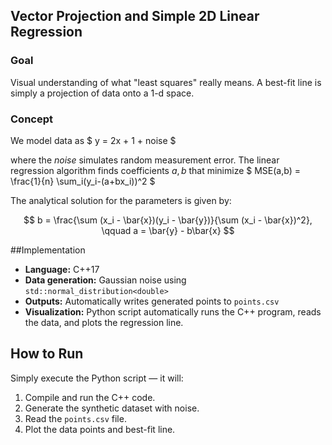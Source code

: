 ## Vector Projection and Simple 2D Linear Regression

### Goal
Visual understanding of what "least squares" really means.
A best-fit line is simply a projection of data onto a 1-d
space.

### Concept
We model data as
$
y = 2x + 1 + noise
$

where the $noise$ simulates random measurement error.
The linear regression algorithm finds coefficients $a, b$ that
minimize
$
MSE(a,b) = \frac{1}{n} \sum_i(y_i-(a+bx_i))^2
$

The analytical solution for the parameters is given by:

$$
b = \frac{\sum (x_i - \bar{x})(y_i - \bar{y})}{\sum (x_i - \bar{x})^2}, \qquad
a = \bar{y} - b\bar{x}
$$

##Implementation
- **Language:** C++17
- **Data generation:** Gaussian noise using `std::normal_distribution<double>`
- **Outputs:** Automatically writes generated points to `points.csv`
- **Visualization:** Python script automatically runs the C++ program, reads the data, and plots the regression line.  


## How to Run
Simply execute the Python script — it will:
1. Compile and run the C++ code.
2. Generate the synthetic dataset with noise.
3. Read the `points.csv` file.
4. Plot the data points and best-fit line.
